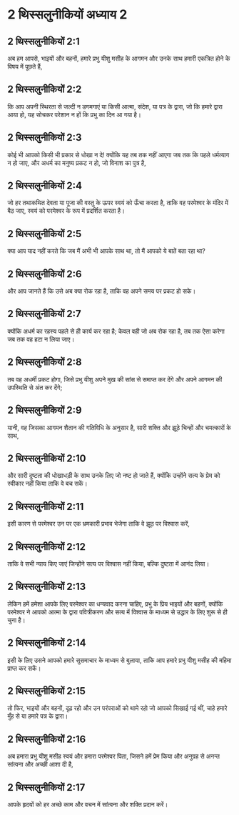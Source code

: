 # 2 थिस्सलुनीकियों अध्याय 2

## 2 थिस्सलुनीकियों 2:1

अब हम आपसे, भाइयों और बहनों, हमारे प्रभु यीशु मसीह के आगमन और उनके साथ हमारी एकत्रित होने के विषय में पूछते हैं,

## 2 थिस्सलुनीकियों 2:2

कि आप अपनी स्थिरता से जल्दी न डगमगाएं या किसी आत्मा, संदेश, या पत्र के द्वारा, जो कि हमारे द्वारा आया हो, यह सोचकर परेशान न हों कि प्रभु का दिन आ गया है।

## 2 थिस्सलुनीकियों 2:3

कोई भी आपको किसी भी प्रकार से धोखा न दे! क्योंकि यह तब तक नहीं आएगा जब तक कि पहले धर्मत्याग न हो जाए, और अधर्म का मनुष्य प्रकट न हो, जो विनाश का पुत्र है,

## 2 थिस्सलुनीकियों 2:4

जो हर तथाकथित देवता या पूजा की वस्तु के ऊपर स्वयं को ऊँचा करता है, ताकि वह परमेश्वर के मंदिर में बैठ जाए, स्वयं को परमेश्वर के रूप में प्रदर्शित करता है।

## 2 थिस्सलुनीकियों 2:5

क्या आप याद नहीं करते कि जब मैं अभी भी आपके साथ था, तो मैं आपको ये बातें बता रहा था?

## 2 थिस्सलुनीकियों 2:6

और आप जानते हैं कि उसे अब क्या रोक रहा है, ताकि वह अपने समय पर प्रकट हो सके।

## 2 थिस्सलुनीकियों 2:7

क्योंकि अधर्म का रहस्य पहले से ही कार्य कर रहा है; केवल वही जो अब रोक रहा है, तब तक ऐसा करेगा जब तक वह हटा न लिया जाए।

## 2 थिस्सलुनीकियों 2:8

तब वह अधर्मी प्रकट होगा, जिसे प्रभु यीशु अपने मुख की सांस से समाप्त कर देंगे और अपने आगमन की उपस्थिति से अंत कर देंगे;

## 2 थिस्सलुनीकियों 2:9

यानी, वह जिसका आगमन शैतान की गतिविधि के अनुसार है, सारी शक्ति और झूठे चिन्हों और चमत्कारों के साथ,

## 2 थिस्सलुनीकियों 2:10

और सारी दुष्टता की धोखाधड़ी के साथ उनके लिए जो नष्ट हो जाते हैं, क्योंकि उन्होंने सत्य के प्रेम को स्वीकार नहीं किया ताकि वे बच सकें।

## 2 थिस्सलुनीकियों 2:11

इसी कारण से परमेश्वर उन पर एक भ्रमकारी प्रभाव भेजेगा ताकि वे झूठ पर विश्वास करें,

## 2 थिस्सलुनीकियों 2:12

ताकि वे सभी न्याय किए जाएं जिन्होंने सत्य पर विश्वास नहीं किया, बल्कि दुष्टता में आनंद लिया।

## 2 थिस्सलुनीकियों 2:13

लेकिन हमें हमेशा आपके लिए परमेश्वर का धन्यवाद करना चाहिए, प्रभु के प्रिय भाइयों और बहनों, क्योंकि परमेश्वर ने आपको आत्मा के द्वारा पवित्रीकरण और सत्य में विश्वास के माध्यम से उद्धार के लिए शुरू से ही चुना है।

## 2 थिस्सलुनीकियों 2:14

इसी के लिए उसने आपको हमारे सुसमाचार के माध्यम से बुलाया, ताकि आप हमारे प्रभु यीशु मसीह की महिमा प्राप्त कर सकें।

## 2 थिस्सलुनीकियों 2:15

तो फिर, भाइयों और बहनों, दृढ़ रहो और उन परंपराओं को थामे रहो जो आपको सिखाई गई थीं, चाहे हमारे मुँह से या हमारे पत्र के द्वारा।

## 2 थिस्सलुनीकियों 2:16

अब हमारा प्रभु यीशु मसीह स्वयं और हमारा परमेश्वर पिता, जिसने हमें प्रेम किया और अनुग्रह से अनन्त सांत्वना और अच्छी आशा दी है,

## 2 थिस्सलुनीकियों 2:17

आपके हृदयों को हर अच्छे काम और वचन में सांत्वना और शक्ति प्रदान करें।
